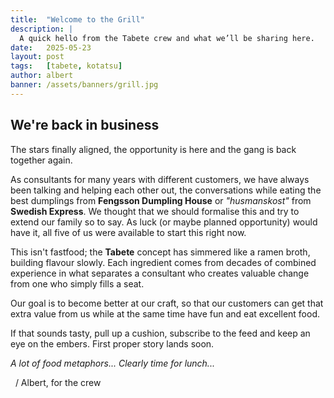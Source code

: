 ```yaml
---
title:  "Welcome to the Grill"
description: |
  A quick hello from the Tabete crew and what we’ll be sharing here.
date:   2025-05-23
layout: post
tags:   [tabete, kotatsu]
author: albert
banner: /assets/banners/grill.jpg
---
```


## We're back in business

The stars finally aligned, the opportunity is here and the gang is back together again.

As consultants for many years with different customers, we have always been talking and helping each other out, the conversations while eating the best dumplings from **Fengsson Dumpling House** or *"husmanskost"* from **Swedish Express**. We thought that we should formalise this and try to extend our family so to say.
As luck (or maybe planned opportunity) would have it, all five of us were available to start this right now.

This isn't fastfood; the **Tabete** concept has simmered like a ramen broth, building flavour slowly.
Each ingredient comes from decades of combined experience in what separates a consultant who creates valuable change from one who simply fills a seat.

Our goal is to become better at our craft, so that our customers can get that extra value from us while at the same time have fun and eat excellent food.

If that sounds tasty, pull up a cushion, subscribe to the feed and keep an eye on the embers. First proper story lands soon.

*A lot of food metaphors... Clearly time for lunch...*

&nbsp;
/ Albert, for the crew

